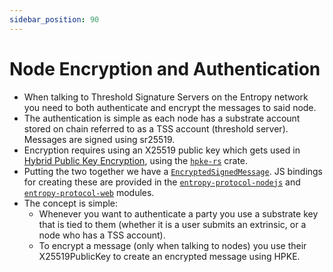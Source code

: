 ```yaml
---
sidebar_position: 90
---
```


# Node Encryption and Authentication

- When talking to Threshold Signature Servers on the Entropy network you need to both authenticate and encrypt the messages to said node.
- The authentication is simple as each node has a substrate account stored on chain referred to as a TSS account (threshold server). Messages are signed using sr25519.
- Encryption requires using an X25519 public key which gets used in [Hybrid Public Key Encryption](https://www.rfc-editor.org/rfc/rfc9180.html), using the [`hpke-rs`](https://docs.rs/hpke-rs) crate.
- Putting the two together we have a [`EncryptedSignedMessage`](https://github.com/entropyxyz/entropy-core/blob/master/crates/protocol/src/sign_and_encrypt/mod.rs). JS bindings for creating these are provided in the [`entropy-protocol-nodejs`](https://www.npmjs.com/package/@entropyxyz/entropy-protocol-nodejs#Hpke) and [`entropy-protocol-web`](https://www.npmjs.com/package/@entropyxyz/entropy-protocol-web#Hpke) modules.
- The concept is simple:
  - Whenever you want to authenticate a party you use a substrate key that is tied to them (whether it is a user submits an extrinsic, or a node who has a TSS account).
  - To encrypt a message (only when talking to nodes) you use their X25519PublicKey to create an encrypted message using HPKE.
